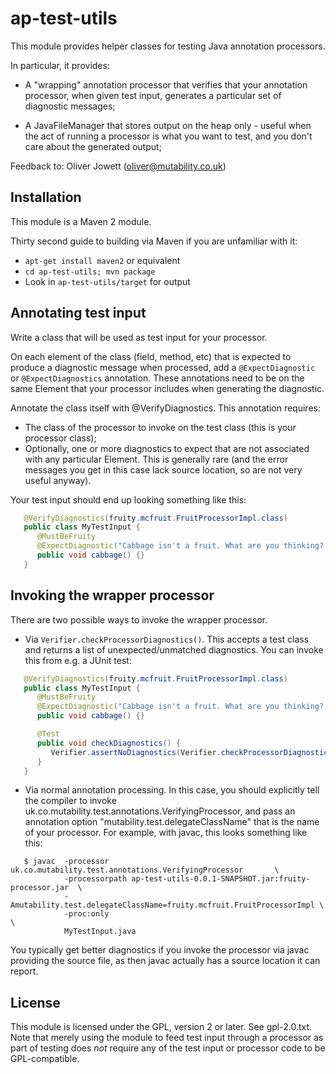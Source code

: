 ap-test-utils
=============

This module provides helper classes for testing Java annotation processors.

In particular, it provides:

 * A "wrapping" annotation processor that verifies that your annotation processor, when given test input, generates a particular set of diagnostic messages;

 * A JavaFileManager that stores output on the heap only - useful when the act of running a processor is what you want to test, and you don't care about the generated output;

Feedback to: Oliver Jowett (<oliver@mutability.co.uk>)


Installation
------------

This module is a Maven 2 module.

Thirty second guide to building via Maven if you are unfamiliar with it:

 * `apt-get install maven2` or equivalent
 * `cd ap-test-utils; mvn package`
 * Look in `ap-test-utils/target` for output

Annotating test input
---------------------

Write a class that will be used as test input for your processor.

On each element of the class (field, method, etc) that is expected to produce a diagnostic message when processed, add a `@ExpectDiagnostic` or `@ExpectDiagnostics` annotation. These annotations need to be on the same Element that your processor includes when generating the diagnostic.

Annotate the class itself with @VerifyDiagnostics. This annotation requires:

 * The class of the processor to invoke on the test class (this is your processor class);
 * Optionally, one or more diagnostics to expect that are not associated with any particular Element. This is generally rare (and the error messages you get in this case lack source location, so are not very useful anyway).

Your test input should end up looking something like this:

```java
   @VerifyDiagnostics(fruity.mcfruit.FruitProcessorImpl.class)
   public class MyTestInput {
      @MustBeFruity
      @ExpectDiagnostic("Cabbage isn't a fruit. What are you thinking?!")
      public void cabbage() {}
   }
```

Invoking the wrapper processor
------------------------------

There are two possible ways to invoke the wrapper processor.

 * Via `Verifier.checkProcessorDiagnostics()`. This accepts a test class and returns a list of unexpected/unmatched diagnostics. You can invoke this from e.g. a JUnit test:

```java
   @VerifyDiagnostics(fruity.mcfruit.FruitProcessorImpl.class)
   public class MyTestInput {
      @MustBeFruity
      @ExpectDiagnostic("Cabbage isn't a fruit. What are you thinking?!")
      public void cabbage() {}

      @Test
      public void checkDiagnostics() {
         Verifier.assertNoDiagnostics(Verifier.checkProcessorDiagnostics(getClass()));
      }
   }
```

 * Via normal annotation processing. In this case, you should explicitly tell the compiler to invoke uk.co.mutability.test.annotations.VerifyingProcessor, and pass an annotation option "mutability.test.delegateClassName" that is the name of your processor. For example, with javac, this looks something like this:

```
   $ javac  -processor uk.co.mutability.test.annotations.VerifyingProcessor       \
            -processorpath ap-test-utils-0.0.1-SNAPSHOT.jar:fruity-processor.jar  \
            -Amutability.test.delegateClassName=fruity.mcfruit.FruitProcessorImpl \
            -proc:only                                                            \
            MyTestInput.java
```

You typically get better diagnostics if you invoke the processor via javac providing the source file, as then javac actually has a source location it can report.

License
-------

This module is licensed under the GPL, version 2 or later. See gpl-2.0.txt. Note that merely using the module to feed test input through a processor as part of testing does *not* require any of the test input or processor code to be GPL-compatible.

